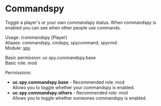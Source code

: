 Commandspy
====
Toggle a player's or your own commandspy status. When commandspy is enabled you can see when other people use commands.

Usage: /commandspy [Player]<br>
Aliases: commandspy, cmdspy, spycommand, spycmd<br>
Module: [spy](../modules/spy.md)<br>

Basic permission: uc.spy.commandspy.base<br>
Basic role: mod<br>

Permissions: <br>
* **uc.spy.commandspy.base** - Recommended role: mod<br>Allows you to toggle whether your commandspy is enabled.
* **uc.spy.commandspy.others** - Recommended role: mod<br>Allows you to toggle whether someones commandspy is enabled.
